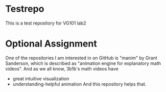 # Testrepo
This is a test repository for VG101 lab2
# Optional Assignment
One of the repositories I am interested in on GitHub is "manim" by Grant Sanderson, which is described as "animation engine for explanatory math videos". And as we all know, 3b1b's math videos have 
- great intuitive visualization 
- understanding-helpful animation
And this repository helps that. 
